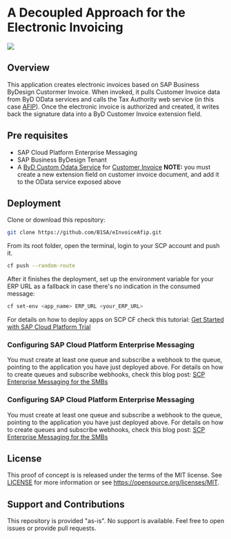 # A Decoupled Approach for the Electronic Invoicing
[![](https://i.imgur.com/fn8PnPn.jpg)]()

## Overview
This application creates electronic invoices based on SAP Business ByDesign Custormer Invoice. When invoked, it pulls Customer Invoice data from ByD OData services and calls the Tax Authority web service (in this case [AFIP](https://www.afip.gob.ar/ws/)). Once the electronic invoice is authorized and created, it writes back the signature data into a ByD Customer Invoice extension field.

## Pre requisites
* SAP Cloud Platform Enterprise Messaging
* SAP Business ByDesign Tenant
* A [ByD Custom Odata Service](https://github.com/SAP-samples/sapbydesign-api-samples/) for [Customer Invoice](https://github.com/SAP-samples/sapbydesign-api-samples/blob/master/Custom%20OData%20Services/khcustomerinvoice.xml)
**NOTE:** you must create a new extension field on customer invoice document, and add it to the OData service exposed above

## Deployment
Clone or download this repository:
```bash
git clone https://github.com/B1SA/eInvoiceAfip.git
```
From its root folder, open the terminal, login to your SCP account and push it.
```bash
cf push --random-route
```

After it finishes the deployment, set up the environment variable for your ERP URL as a fallback in case there's no indication in the consumed message:
```bash
cf set-env <app_name> ERP_URL <your_ERP_URL>
```
For details on how to deploy apps on SCP CF check this tutorial: [Get Started with SAP Cloud Platform Trial](https://developers.sap.com/tutorials/cp-trial-quick-onboarding.html)

### Configuring SAP Cloud Platform Enterprise Messaging
You must create at least one queue and subscribe a webhook to the queue, pointing to the application you have just deployed above. For details on how to create queues and subscribe webhooks, check this blog post: [SCP Enterprise Messaging for the SMBs](https://blogs.sap.com/2020/10/21/scp-enterprise-messaging-for-the-smbs)

### Configuring SAP Cloud Platform Enterprise Messaging
You must create at least one queue and subscribe a webhook to the queue, pointing to the application you have just deployed above. For details on how to create queues and subscribe webhooks, check this blog post: [SCP Enterprise Messaging for the SMBs](https://blogs.sap.com/2020/10/21/scp-enterprise-messaging-for-the-smbs)

## License
This proof of concept is is released under the terms of the MIT license. See [LICENSE](LICENSE) for more information or see https://opensource.org/licenses/MIT.
 
## Support and Contributions
This repository is provided "as-is". No support is available. Feel free to open issues or provide pull requests.


